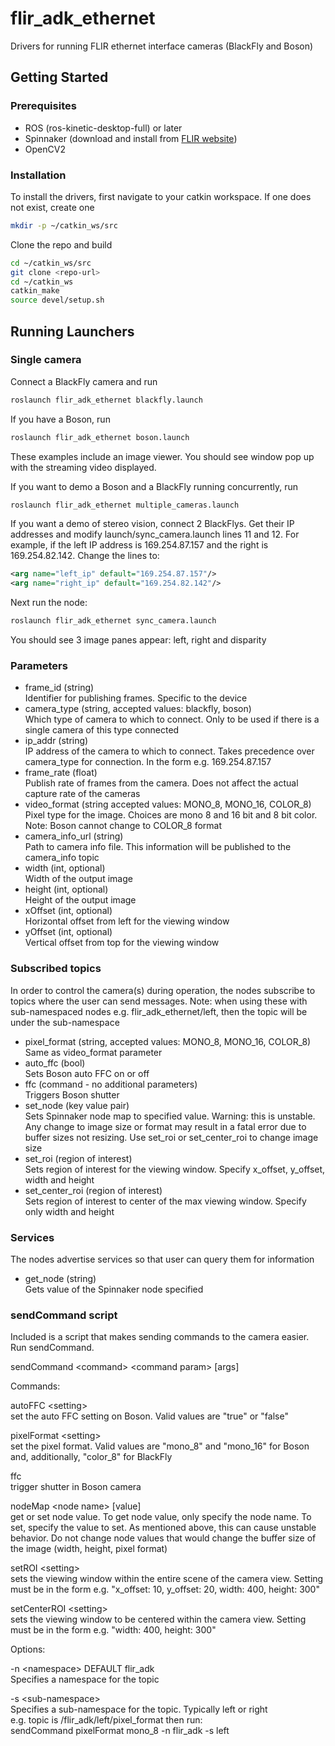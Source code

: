 # flir_adk_ethernet

Drivers for running FLIR ethernet interface cameras (BlackFly and Boson)

## Getting Started

### Prerequisites 
- ROS (ros-kinetic-desktop-full) or later
- Spinnaker (download and install from [FLIR website](https://www.flir.com/products/spinnaker-sdk/))
- OpenCV2

### Installation
To install the drivers, first navigate to your catkin workspace. If one does not exist, create one
```bash
mkdir -p ~/catkin_ws/src
```
Clone the repo and build
```bash
cd ~/catkin_ws/src
git clone <repo-url>
cd ~/catkin_ws
catkin_make
source devel/setup.sh
```
## Running Launchers
### Single camera
Connect a BlackFly camera and run
```bash
roslaunch flir_adk_ethernet blackfly.launch
```
If you have a Boson, run
```bash
roslaunch flir_adk_ethernet boson.launch
```
These examples include an image viewer. You should see window pop up with the streaming video displayed.

If you want to demo a Boson and a BlackFly running concurrently, run
```bash
roslaunch flir_adk_ethernet multiple_cameras.launch
```
If you want a demo of stereo vision, connect 2 BlackFlys. Get their IP addresses and modify launch/sync_camera.launch lines 11 and 12. For example, if the left IP address is 169.254.87.157 and the right is 169.254.82.142. Change the lines to:
```xml
<arg name="left_ip" default="169.254.87.157"/>
<arg name="right_ip" default="169.254.82.142"/>
```
Next run the node:
```bash
roslaunch flir_adk_ethernet sync_camera.launch
```
You should see 3 image panes appear: left, right and disparity
### Parameters
* frame_id (string)     
    Identifier for publishing frames. Specific to the device
* camera_type (string, accepted values: blackfly, boson)        
    Which type of camera to which to connect. Only to be used if there is a single camera of this type connected
* ip_addr (string)      
    IP address of the camera to which to connect. Takes precedence over camera_type for connection. In the form e.g. 169.254.87.157
* frame_rate (float)        
    Publish rate of frames from the camera. Does not affect the actual capture rate of the cameras
* video_format (string accepted values: MONO_8, MONO_16, COLOR_8)       
    Pixel type for the image. Choices are mono 8 and 16 bit and 8 bit color. Note: Boson cannot change to COLOR_8 format
* camera_info_url (string)      
    Path to camera info file. This information will be published to the camera_info topic
* width (int, optional)     
    Width of the output image
* height (int, optional)        
    Height of the output image
* xOffset (int, optional)       
    Horizontal offset from left for the viewing window
* yOffset (int, optional)   
    Vertical offset from top for the viewing window

### Subscribed topics
In order to control the camera(s) during operation, the nodes subscribe to topics where the user can send messages. Note: when using these with sub-namespaced nodes e.g. flir_adk_ethernet/left, then the topic will be under the sub-namespace
* pixel_format (string, accepted values: MONO_8, MONO_16, COLOR_8)      
    Same as video_format parameter
* auto_ffc (bool)   
    Sets Boson auto FFC on or off
* ffc (command - no additional parameters)      
    Triggers Boson shutter
* set_node (key value pair)     
    Sets Spinnaker node map to specified value. Warning: this is unstable. Any change to image size or format may result in a fatal error due to buffer sizes not resizing. Use set_roi or set_center_roi to change image size
* set_roi (region of interest)      
    Sets region of interest for the viewing window. Specify x_offset, y_offset, width and height
* set_center_roi (region of interest)       
    Sets region of interest to center of the max viewing window. Specify only width and height

### Services
The nodes advertise services so that user can query them for information
* get_node (string)     
    Gets value of the Spinnaker node specified

### sendCommand script
Included is a script that makes sending commands to the camera easier. Run sendCommand.

sendCommand &lt;command&gt; &lt;command param&gt; [args]

Commands:

autoFFC &lt;setting&gt;        
set the auto FFC setting on Boson. Valid values are "true" or "false"

pixelFormat &lt;setting&gt;  
set the pixel format. Valid values are "mono_8" and "mono_16" for Boson and, additionally, "color_8" for BlackFly

ffc         
trigger shutter in Boson camera

nodeMap &lt;node name&gt; [value]       
get or set node value. To get node value, only specify the node name. To set, specify the value to set. As mentioned above, this can cause unstable behavior. Do not change node values that would change the buffer size of the image (width, height, pixel format)

setROI &lt;setting&gt;      
sets the viewing window within the entire scene of the camera view. Setting must be in the form e.g. "x_offset: 10, y_offset: 20, width: 400, height: 300"

setCenterROI &lt;setting&gt;        
sets the viewing window to be centered within the camera view. Setting must be in the form e.g. "width: 400, height: 300"


Options:

-n &lt;namespace&gt; DEFAULT flir_adk     
Specifies a namespace for the topic

-s &lt;sub-namespace&gt;        
Specifies a sub-namespace for the topic. Typically left or right    
e.g. topic is /flir_adk/left/pixel_format then run:   
sendCommand pixelFormat mono_8 -n flir_adk -s left
